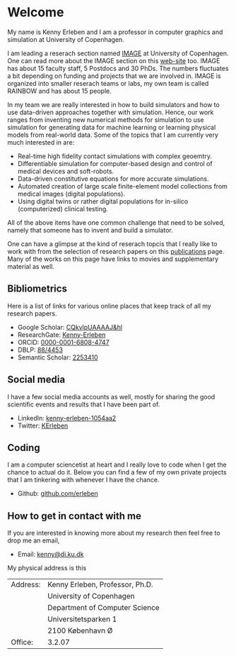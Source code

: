# Welcome

My name is Kenny Erleben and I am a professor in computer graphics and simulation at University of Copenhagen.

I am leading a reserach section named [IMAGE](https://di.ku.dk/english/research/image/) at University of Copenhagen. One can read more about the IMAGE section on this [web-site](https://diku-dk.github.io/IMAGE/) too. IMAGE has about 15 faculty staff, 5 Postdocs and 30 PhDs. The numbers fluctuates a bit depending on funding and projects that we are involved in. IMAGE is organized into smaller reserach teams or labs, my own team is called RAINBOW and has about 15 people.

In my team we are really interested in how to build simulators and how to use data-driven approaches together with simulation. Hence, our work ranges from inventing new numerical methods for simulation to use simulation for generating data for machine learning or learning physical models from real-world data. Some of the topics that I am currently very much interested in are:

- Real-time high fidelity contact simulations with complex geoemtry.
- Differentiable simulation for computer-based design and control of medical devices and soft-robots.
- Data-driven constitutive equations for more accurate simulations.
- Automated creation of large scale finite-element model collections from medical images (digital populations).
- Using digital twins or rather digital populations for in-silico (computerized) clinical testing.

All of the above items have one common challenge that need to be solved, namely that someone has to invent and build a simulator.

One can have a glimpse at the kind of reserach topcis that I really like to work with from the selection of research papers on this [publications](publications.html) page. Many of the works on this page have links to movies and supplementary material as well.


## Bibliometrics

Here is a list of links for various online places that keep track of all my research papers.

- Google Scholar: [CQkvlpUAAAAJ&hl](https://scholar.google.com/citations?user=CQkvlpUAAAAJ&hl)
- ResearchGate: [Kenny-Erleben](https://www.researchgate.net/profile/Kenny-Erleben/4)
- ORCID: [0000-0001-6808-4747](https://orcid.org/0000-0001-6808-4747)
- DBLP: [88/4453](https://dblp.org/pid/88/4453.html)
- Semantic Scholar: [2253410](https://www.semanticscholar.org/author/Kenny-Erleben/2253410)

## Social media

I have a few social media accounts as well, mostly for sharing the good scientific events and results that I have been part of.

- LinkedIn: [kenny-erleben-1054aa2](https://www.linkedin.com/in/kenny-erleben-1054aa2)
- Twitter: [KErleben](https://twitter.com/KErleben)

## Coding

I am a computer sciencetist at heart and I really love to code when I get the chance to actual do it. Below you can find a few of my own private projects that I am tinkering with whenever I have the chance.

- Github: [github.com/erleben](https://github.com/erleben/)

## How to get in contact with me

If you are interested in knowing more about my research then feel free to drop me an email,

- Email: <kenny@di.ku.dk>

My physical address is this

<table>
  <tr><td>Address:</td><td>Kenny Erleben, Professor, Ph.D.</td></tr>
	<tr><td></td><td>University of Copenhagen</td></tr>
	<tr><td></td><td>Department of Computer Science</td></tr>
	<tr><td></td><td>Universitetsparken 1</td></tr>
	<tr><td></td><td>2100 K&#248;benhavn &Oslash;</td></tr>
	<tr><td>Office:</td> <td>3.2.07</td> </tr>
</table>


<!--

You can use the [editor on GitHub](https://github.com/erleben/erleben.github.io/edit/main/docs/index.md) to maintain and preview the content for your website in Markdown files.

Whenever you commit to this repository, GitHub Pages will run [Jekyll](https://jekyllrb.com/) to rebuild the pages in your site, from the content in your Markdown files.

### Markdown

Markdown is a lightweight and easy-to-use syntax for styling your writing. It includes conventions for

```markdown
Syntax highlighted code block

# Header 1
## Header 2
### Header 3

- Bulleted
- List

1. Numbered
2. List

**Bold** and _Italic_ and `Code` text

[Link](url) and ![Image](src)
```

For more details see [Basic writing and formatting syntax](https://docs.github.com/en/github/writing-on-github/getting-started-with-writing-and-formatting-on-github/basic-writing-and-formatting-syntax).

### Jekyll Themes

Your Pages site will use the layout and styles from the Jekyll theme you have selected in your [repository settings](https://github.com/erleben/erleben.github.io/settings/pages). The name of this theme is saved in the Jekyll `_config.yml` configuration file.

### Support or Contact

Having trouble with Pages? Check out our [documentation](https://docs.github.com/categories/github-pages-basics/) or [contact support](https://support.github.com/contact) and we’ll help you sort it out.

-->
